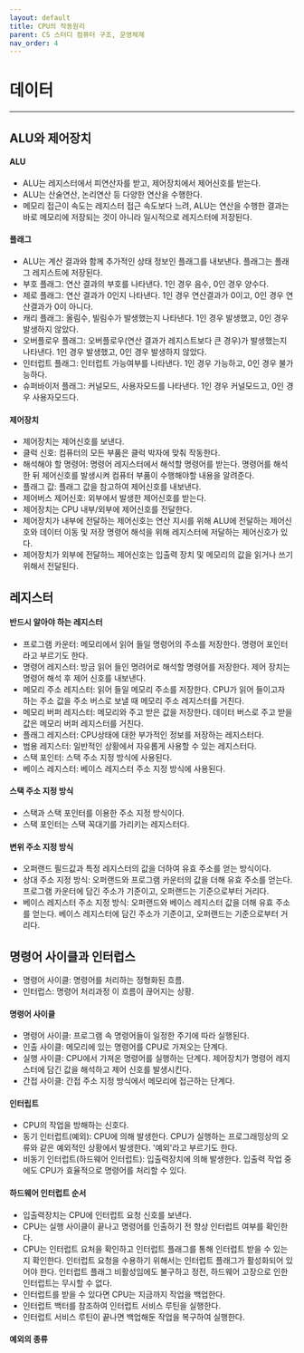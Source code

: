 ```yaml
---
layout: default
title: CPU의 작동원리
parent: CS 스터디 컴퓨터 구조, 운영체제
nav_order: 4
---
```


# 데이터

---

## ALU와 제어장치

#### ALU

- ALU는 레지스터에서 피연산자를 받고, 제어장치에서 제어신호를 받는다.
- ALU는 산술연산, 논리연산 등 다양한 연산을 수행한다.
- 메모리 접근이 속도는 레지스터 접근 속도보다 느려, ALU는 연산을 수행한 결과는 바로 메모리에 저장되는 것이 아니라 일시적으로 레지스터에 저장된다.

#### 플래그

- ALU는 계산 결과와 함께 추가적인 상태 정보인 플래그를 내보낸다. 플래그는 플래그 레지스트에 저장된다.
- 부호 플래그: 연산 결과의 부호를 나타낸다. 1인 경우 음수, 0인 경우 양수다.
- 제로 플래그: 연산 결과가 0인지 나타낸다. 1인 경우 연산결과가 0이고, 0인 경우 연산결과가 0이 아니다.
- 캐리 플래그: 올림수, 빌림수가 발생했는지 나타낸다. 1인 경우 발생했고, 0인 경우 발생하지 않았다.
- 오버플로우 플래그: 오버플로우(연산 결과가 레지스트보다 큰 경우)가 발생했는지 나타낸다. 1인 경우 발생했고, 0인 경우 발생하지 않았다.
- 인터럽트 플래그: 인터럽트 가능여부를 나타낸다. 1인 경우 가능하고, 0인 경우 불가능하다.
- 슈퍼바이저 플래그: 커널모드, 사용자모드를 나타낸다. 1인 경우 커널모드고, 0인 경우 사용자모드다.

#### 제어장치

- 제어장치는 제어신호를 보낸다.
- 클럭 신호: 컴퓨터의 모든 부품은 클럭 박자에 맞춰 작동한다.
- 해석해야 할 명령어: 명령어 레지스터에서 해석할 명령어를 받는다. 명령어를 해석한 뒤 제어신호를 발생시켜 컴퓨터 부품이 수행해야할 내용을 알려준다.
- 플래그 값: 플래그 값을 참고하여 제어신호를 내보낸다.
- 제어버스 제어신호: 외부에서 발생한 제어신호를 받는다.
- 제어장치는 CPU 내부/외부에 제어신호를 전달한다.
- 제어장치가 내부에 전달하는 제어신호는 연산 지시를 위해 ALU에 전달하는 제어신호와 데이터 이동 및 저장 명령어 해석을 위해 레지스터에 저달하는 제어신호가 있다.
- 제어장치가 외부에 전달하느 제어신호는 입출력 장치 및 메모리의 값을 읽거나 쓰기 위해서 전달된다.

## 레지스터

#### 반드시 알아야 하는 레지스터

- 프로그램 카운터: 메모리에서 읽어 들일 명령어의 주소를 저장한다. 명령어 포인터라고 부르기도 한다.
- 명령어 레지스터: 방금 읽어 들인 명려어로 해석할 명령어를 저장한다. 제어 장치는 명령어 해석 후 제어 신호를 내보낸다.
- 메모리 주소 레지스터: 읽어 들일 메모리 주소를 저장한다. CPU가 읽어 들이고자 하는 주소 값을 주소 버스로 보낼 때 메모리 주소 레지스터를 거친다.
- 메모리 버퍼 레지스터: 메모리와 주고 받은 값을 저장한다. 데이터 버스로 주고 받을 값은 메모리 버퍼 레지스터를 거친다.
- 플래그 레지스터: CPU상태에 대한 부가적인 정보를 저장하는 레지스터다.
- 범용 레지스터: 일반적인 상황에서 자유롭게 사용할 수 있는 레지스터다.
- 스택 포인터: 스택 주소 지정 방식에 사용된다.
- 베이스 레지스터: 베이스 레지스터 주소 지정 방식에 사용된다.

#### 스택 주소 지정 방식

- 스택과 스택 포인터를 이용한 주소 지정 방식이다.
- 스택 포인터는 스택 꼭대기를 가리키는 레지스터다.

#### 변위 주소 지정 방식

- 오퍼랜드 필드값과 특정 레지스터의 값을 더하여 유효 주소를 얻는 방식이다.
- 상대 주소 지정 방식: 오퍼랜드와 프로그램 카운터의 값을 더해 유효 주소를 얻는다. 프로그램 카운터에 담긴 주소가 기준이고, 오퍼랜드는 기준으로부터 거리다.
- 베이스 레지스터 주소 지정 방식: 오퍼랜드와 베이스 레지스터 값을 더해 유효 주소를 얻는다. 베이스 레지스터에 담긴 주소가 기준이고, 오퍼랜드는 기준으로부터 거리다.

## 명령어 사이클과 인터럽스

- 명령어 사이클: 명령어를 처리하는 정형화된 흐름.
- 인터럽스: 명령어 처리과정 이 흐름이 끊어지는 상황.

#### 명령어 사이클

- 명령어 사이클: 프로그램 속 명령어들이 일정한 주기에 따라 실행된다.
- 인출 사이클: 메모리에 있는 명령어를 CPU로 가져오는 단계다.
- 실행 사이클: CPU에서 가져온 명령어를 실행하는 단계다. 제어장치가 명령어 레지스터에 담긴 값을 해석하고 제어 신호를 발생시킨다.
- 간접 사이클: 간접 주소 지정 방식에서 메모리에 접근하는 단계다.

#### 인터립트

- CPU의 작업을 방해하는 신호다.
- 동기 인터럽트(예외): CPU에 의해 발생한다. CPU가 실행하는 프로그래밍상의 오류와 같은 예외적인 상황에서 발생한다. '예외'라고 부르기도 한다.
- 비동기 인터럽트(하드웨어 인터럽트): 입출력장치에 의해 발생한다. 입출력 작업 중에도 CPU가 효율적으로 명령어를 처리할 수 있다.

#### 하드웨어 인터럽트 순서

- 입출력장치는 CPU에 인터럽트 요청 신호를 보낸다.
- CPU는 실행 사이클이 끝나고 명령어를 인출하기 전 항상 인터럽트 여부를 확인한다.
- CPU는 인터럽트 요처을 확인하고 인터럽트 플래그를 통해 인터럽트 받을 수 있는지 확인한다. 인터럽트 요청을 수용하기 위해서는 인터럽트 플래그가 활성화되어 있어야 한다. 인터럽트 플래그 비활성임에도 불구하고 정전, 하드웨어 고장으로 인한 인터럽트는 무시할 수 없다.
- 인터럽트를 받을 수 있다면 CPU는 지금까지 작업을 백업한다.
- 인터럽트 백터를 참조하여 인터럽트 서비스 루틴을 실행한다.
- 인터럽트 서비스 루틴이 끝나면 백업해둔 작업을 복구하여 실행한다.

#### 예외의 종류
